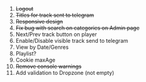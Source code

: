 1. ~~Logout~~
2. ~~Titles for track sent to telegram~~
3. ~~Responsive design~~
4. ~~Fix bug with search on categories on Admin page~~
5. Next/Prev track button on player
7. Enable/Disable visible track send to telegram
6. View by Date/Genres
8. Playlist?
9. Cookie maxAge
10. ~~Remove console warnings~~
11. Add validation to Dropzone (not empty)
